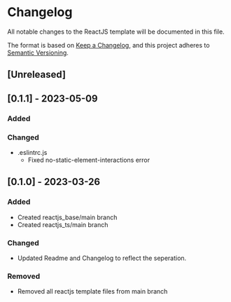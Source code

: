 # Changelog
All notable changes to the ReactJS template will be documented in this file.

The format is based on [Keep a Changelog](https://keepachangelog.com/en/1.0.0/),
and this project adheres to [Semantic Versioning](https://semver.org/spec/v2.0.0.html).

## [Unreleased]
## [0.1.1] - 2023-05-09

### Added
### Changed
- .eslintrc.js
  - Fixed no-static-element-interactions error

## [0.1.0] - 2023-03-26

### Added
- Created reactjs_base/main branch
- Created reactjs_ts/main branch

### Changed
- Updated Readme and Changelog to reflect the seperation.

### Removed
- Removed all reactjs template files from main branch